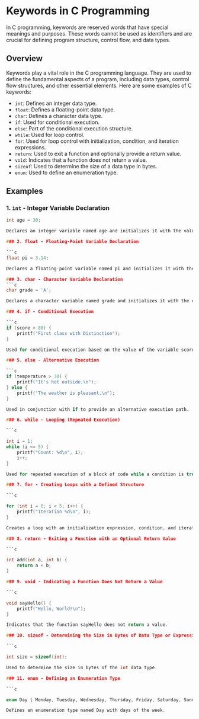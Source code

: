 # Keywords in C Programming

In C programming, keywords are reserved words that have special meanings and purposes. These words cannot be used as identifiers and are crucial for defining program structure, control flow, and data types.

## Overview

Keywords play a vital role in the C programming language. They are used to define the fundamental aspects of a program, including data types, control flow structures, and other essential elements. Here are some examples of C keywords:

- `int`: Defines an integer data type.
- `float`: Defines a floating-point data type.
- `char`: Defines a character data type.
- `if`: Used for conditional execution.
- `else`: Part of the conditional execution structure.
- `while`: Used for loop control.
- `for`: Used for loop control with initialization, condition, and iteration expressions.
- `return`: Used to exit a function and optionally provide a return value.
- `void`: Indicates that a function does not return a value.
- `sizeof`: Used to determine the size of a data type in bytes.
- `enum`: Used to define an enumeration type.

## Examples

### 1. `int` - Integer Variable Declaration

```c
int age = 30; 

Declares an integer variable named age and initializes it with the value 30.

### 2. float - Floating-Point Variable Declaration

```c
float pi = 3.14;

Declares a floating-point variable named pi and initializes it with the value 3.14.

### 3. char - Character Variable Declaration
```c
char grade = 'A';

Declares a character variable named grade and initializes it with the character 'A'.

### 4. if - Conditional Execution

```c
if (score > 80) {
    printf("First class with Distinction");
}

Used for conditional execution based on the value of the variable score.

### 5. else - Alternative Execution

```c
if (temperature > 30) {
    printf("It's hot outside.\n");
} else {
    printf("The weather is pleasant.\n");
}

Used in conjunction with if to provide an alternative execution path.

### 6. while - Looping (Repeated Execution)

```c

int i = 1;
while (i <= 5) {
    printf("Count: %d\n", i);
    i++;
}

Used for repeated execution of a block of code while a condition is true.

### 7. for - Creating Loops with a Defined Structure

```c

for (int i = 0; i < 5; i++) {
    printf("Iteration %d\n", i);
}

Creates a loop with an initialization expression, condition, and iteration expression.

### 8. return - Exiting a Function with an Optional Return Value

```c

int add(int a, int b) {
    return a + b;
}

### 9. void - Indicating a Function Does Not Return a Value

```c

void sayHello() {
    printf("Hello, World!\n");
}

Indicates that the function sayHello does not return a value.

### 10. sizeof - Determining the Size in Bytes of Data Type or Expression

```c

int size = sizeof(int);

Used to determine the size in bytes of the int data type.

### 11. enum - Defining an Enumeration Type

```c

enum Day { Monday, Tuesday, Wednesday, Thursday, Friday, Saturday, Sunday };

Defines an enumeration type named Day with days of the week.



























